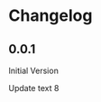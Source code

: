 # Changelog

<!-- <START NEW CHANGELOG ENTRY> -->

## 0.0.1

Initial Version

Update text 8

<!-- <END NEW CHANGELOG ENTRY> -->
